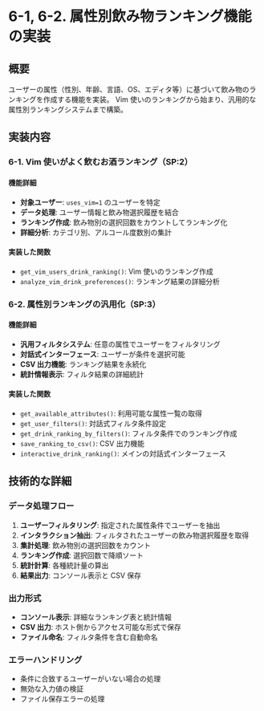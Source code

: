 # 6-1, 6-2. 属性別飲み物ランキング機能の実装

## 概要

ユーザーの属性（性別、年齢、言語、OS、エディタ等）に基づいて飲み物のランキングを作成する機能を実装。
Vim 使いのランキングから始まり、汎用的な属性別ランキングシステムまで構築。

## 実装内容

### 6-1. Vim 使いがよく飲むお酒ランキング（SP:2）

#### 機能詳細

- **対象ユーザー**: `uses_vim=1` のユーザーを特定
- **データ処理**: ユーザー情報と飲み物選択履歴を結合
- **ランキング作成**: 飲み物別の選択回数をカウントしてランキング化
- **詳細分析**: カテゴリ別、アルコール度数別の集計

#### 実装した関数

- `get_vim_users_drink_ranking()`: Vim 使いのランキング作成
- `analyze_vim_drink_preferences()`: ランキング結果の詳細分析

### 6-2. 属性別ランキングの汎用化（SP:3）

#### 機能詳細

- **汎用フィルタシステム**: 任意の属性でユーザーをフィルタリング
- **対話式インターフェース**: ユーザーが条件を選択可能
- **CSV 出力機能**: ランキング結果を永続化
- **統計情報表示**: フィルタ結果の詳細統計

#### 実装した関数

- `get_available_attributes()`: 利用可能な属性一覧の取得
- `get_user_filters()`: 対話式フィルタ条件設定
- `get_drink_ranking_by_filters()`: フィルタ条件でのランキング作成
- `save_ranking_to_csv()`: CSV 出力機能
- `interactive_drink_ranking()`: メインの対話式インターフェース

## 技術的な詳細

### データ処理フロー

1. **ユーザーフィルタリング**: 指定された属性条件でユーザーを抽出
2. **インタラクション抽出**: フィルタされたユーザーの飲み物選択履歴を取得
3. **集計処理**: 飲み物別の選択回数をカウント
4. **ランキング作成**: 選択回数で降順ソート
5. **統計計算**: 各種統計量の算出
6. **結果出力**: コンソール表示と CSV 保存

### 出力形式

- **コンソール表示**: 詳細なランキング表と統計情報
- **CSV 出力**: ホスト側からアクセス可能な形式で保存
- **ファイル命名**: フィルタ条件を含む自動命名

### エラーハンドリング

- 条件に合致するユーザーがいない場合の処理
- 無効な入力値の検証
- ファイル保存エラーの処理
